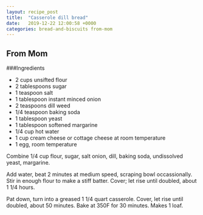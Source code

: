 ```yaml
---
layout: recipe_post
title:  "Casserole dill bread"
date:   2019-12-22 12:00:58 +0000
categories: bread-and-biscuits from-mom
---
```


## From Mom
###Ingredients
* 2 cups unsifted flour
* 2 tablespoons sugar
* 1 teaspoon salt
* 1 tablespoon instant minced onion
* 2 teaspoons dill weed
* 1/4 teaspoon baking soda
* 1 tablespoon yeast
* 1 tablespoon softened margarine
* 1/4 cup hot water
* 1 cup cream cheese or cottage cheese at room temperature
* 1 egg, room temperature


Combine 1/4 cup flour, sugar, salt onion, dill, baking soda, undissolved yeast, margarine.

Add water, beat 2 minutes at medium speed, scraping bowl occassionally. Stir in enough flour to make a stiff batter. Cover; let rise until doubled, about 1 1/4 hours.

Pat down, turn into a greased 1 1/4 quart casserole. Cover, let rise until doubled, about 50 minutes. Bake at 350F for 30 minutes. Makes 1 loaf.
